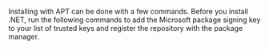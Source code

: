
Installing with APT can be done with a few commands. Before you install .NET, run the following commands to add the Microsoft package signing key to your list of trusted keys and register the repository with the package manager.
